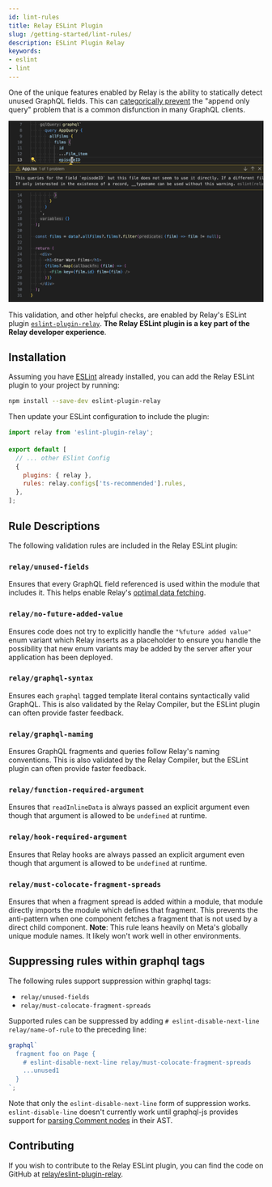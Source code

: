 ```yaml
---
id: lint-rules
title: Relay ESLint Plugin
slug: /getting-started/lint-rules/
description: ESLint Plugin Relay
keywords:
- eslint
- lint
---
```


One of the unique features enabled by Relay is the ability to statically detect unused GraphQL fields. This can [categorically prevent](https://relay.dev/blog/2023/10/24/how-relay-enables-optimal-data-fetching/) the "append only query" problem that is a common disfunction in many GraphQL clients.

![Relay ESLint Plugin](../../static/img/docs/no-unused-fields.png)

This validation, and other helpful checks, are enabled by Relay's ESLint plugin [`eslint-plugin-relay`](https://www.npmjs.com/package/eslint-plugin-relay). **The Relay ESLint plugin is a key part of the Relay developer experience**.

## Installation

Assuming you have [ESLint](https://eslint.org/) already installed, you can add the Relay ESLint plugin to your project by running:

```sh
npm install --save-dev eslint-plugin-relay
```

Then update your ESLint configuration to include the plugin:

```js tile="eslint.config.js"
import relay from 'eslint-plugin-relay';

export default [
  // ... other ESlint Config
  {
    plugins: { relay },
    rules: relay.configs['ts-recommended'].rules,
  },
];
```

## Rule Descriptions

The following validation rules are included in the Relay ESLint plugin:

### `relay/unused-fields`
Ensures that every GraphQL field referenced is used within the module that includes it. This helps enable Relay's [optimal data fetching](https://relay.dev/blog/2023/10/24/how-relay-enables-optimal-data-fetching/).

### `relay/no-future-added-value`
Ensures code does not try to explicitly handle the `"%future added value"` enum variant which Relay inserts as a placeholder to ensure you handle the possibility that new enum variants may be added by the server after your application has been deployed.

### `relay/graphql-syntax`
Ensures each `graphql` tagged template literal contains syntactically valid GraphQL. This is also validated by the Relay Compiler, but the ESLint plugin can often provide faster feedback.

### `relay/graphql-naming`
Ensures GraphQL fragments and queries follow Relay's naming conventions. This is also validated by the Relay Compiler, but the ESLint plugin can often provide faster feedback.

### `relay/function-required-argument`
Ensures that `readInlineData` is always passed an explicit argument even though that argument is allowed to be `undefined` at runtime.

### `relay/hook-required-argument`
Ensures that Relay hooks are always passed an explicit argument even though that argument is allowed to be `undefined` at runtime.

### `relay/must-colocate-fragment-spreads`
Ensures that when a fragment spread is added within a module, that module directly imports the module which defines that fragment. This prevents the anti-pattern when one component fetches a fragment that is not used by a direct child component.
**Note**: This rule leans heavily on Meta's globally unique module names. It likely won't work well in other environments.

## Suppressing rules within graphql tags

The following rules support suppression within graphql tags:

- `relay/unused-fields`
- `relay/must-colocate-fragment-spreads`

Supported rules can be suppressed by adding `# eslint-disable-next-line relay/name-of-rule` to the preceding line:

```js
graphql`
  fragment foo on Page {
    # eslint-disable-next-line relay/must-colocate-fragment-spreads
    ...unused1
  }
`;
```

Note that only the `eslint-disable-next-line` form of suppression works. `eslint-disable-line` doesn't currently work until graphql-js provides support for [parsing Comment nodes](https://github.com/graphql/graphql-js/issues/2241) in their AST.

## Contributing

If you wish to contribute to the Relay ESLint plugin, you can find the code on GitHub at [relay/eslint-plugin-relay](https://github.com/relayjs/eslint-plugin-relay/).

